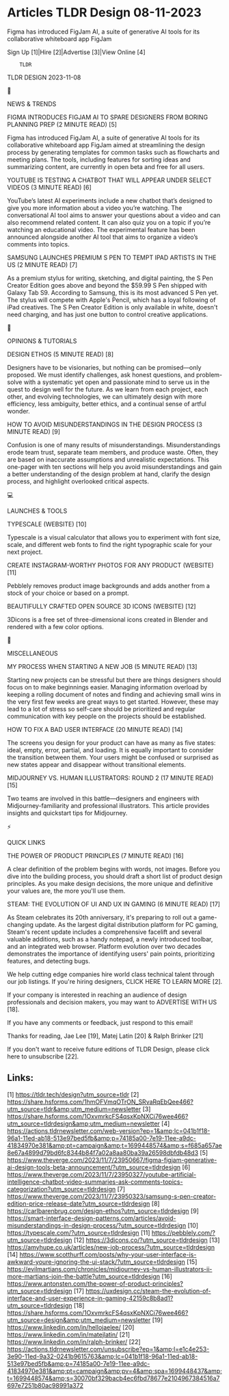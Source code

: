 # Articles TLDR Design 08-11-2023

Figma has introduced FigJam AI, a suite of generative AI tools for its
collaborative whiteboard app FigJam  

Sign Up [1]|Hire [2]|Advertise [3]|View Online [4] 

		TLDR 

TLDR DESIGN 2023-11-08

📱 

NEWS & TRENDS

 FIGMA INTRODUCES FIGJAM AI TO SPARE DESIGNERS FROM BORING PLANNING
PREP (2 MINUTE READ) [5] 

 Figma has introduced FigJam AI, a suite of generative AI tools for
its collaborative whiteboard app FigJam aimed at streamlining the
design process by generating templates for common tasks such as
flowcharts and meeting plans. The tools, including features for
sorting ideas and summarizing content, are currently in open beta and
free for all users. 

 YOUTUBE IS TESTING A CHATBOT THAT WILL APPEAR UNDER SELECT VIDEOS (3
MINUTE READ) [6] 

 YouTube’s latest AI experiments include a new chatbot that’s
designed to give you more information about a video you’re watching.
The conversational AI tool aims to answer your questions about a video
and can also recommend related content. It can also quiz you on a
topic if you’re watching an educational video. The experimental
feature has been announced alongside another AI tool that aims to
organize a video’s comments into topics. 

 SAMSUNG LAUNCHES PREMIUM S PEN TO TEMPT IPAD ARTISTS IN THE US (2
MINUTE READ) [7] 

 As a premium stylus for writing, sketching, and digital painting, the
S Pen Creator Edition goes above and beyond the $59.99 S Pen shipped
with Galaxy Tab S9. According to Samsung, this is its most advanced S
Pen yet. The stylus will compete with Apple's Pencil, which has a
loyal following of iPad creatives. The S Pen Creator Edition is only
available in white, doesn't need charging, and has just one button to
control creative applications. 

🚀 

OPINIONS & TUTORIALS

 DESIGN ETHOS (5 MINUTE READ) [8] 

 Designers have to be visionaries, but nothing can be promised—only
proposed. We must identify challenges, ask honest questions, and
problem-solve with a systematic yet open and passionate mind to serve
us in the quest to design well for the future. As we learn from each
project, each other, and evolving technologies, we can ultimately
design with more efficiency, less ambiguity, better ethics, and a
continual sense of artful wonder. 

 HOW TO AVOID MISUNDERSTANDINGS IN THE DESIGN PROCESS (3 MINUTE READ)
[9] 

 Confusion is one of many results of misunderstandings.
Misunderstandings erode team trust, separate team members, and produce
waste. Often, they are based on inaccurate assumptions and unrealistic
expectations. This one-pager with ten sections will help you avoid
misunderstandings and gain a better understanding of the design
problem at hand, clarify the design process, and highlight overlooked
critical aspects. 

💻 

LAUNCHES & TOOLS

 TYPESCALE (WEBSITE) [10] 

 Typescale is a visual calculator that allows you to experiment with
font size, scale, and different web fonts to find the right
typographic scale for your next project. 

 CREATE INSTAGRAM-WORTHY PHOTOS FOR ANY PRODUCT (WEBSITE) [11] 

 Pebblely removes product image backgrounds and adds another from a
stock of your choice or based on a prompt. 

 BEAUTIFULLY CRAFTED OPEN SOURCE 3D ICONS (WEBSITE) [12] 

 3Dicons is a free set of three-dimensional icons created in Blender
and rendered with a few color options. 

🎁 

MISCELLANEOUS

 MY PROCESS WHEN STARTING A NEW JOB (5 MINUTE READ) [13] 

 Starting new projects can be stressful but there are things designers
should focus on to make beginnings easier. Managing information
overload by keeping a rolling document of notes and finding and
achieving small wins in the very first few weeks are great ways to get
started. However, these may lead to a lot of stress so self-care
should be prioritized and regular communication with key people on the
projects should be established. 

 HOW TO FIX A BAD USER INTERFACE (20 MINUTE READ) [14] 

 The screens you design for your product can have as many as five
states: ideal, empty, error, partial, and loading. It is equally
important to consider the transition between them. Your users might be
confused or surprised as new states appear and disappear without
transitional elements. 

 MIDJOURNEY VS. HUMAN ILLUSTRATORS: ROUND 2 (17 MINUTE READ) [15] 

 Two teams are involved in this battle—designers and engineers with
Midjourney-familiarity and professional illustrators. This article
provides insights and quickstart tips for Midjourney. 

⚡ 

QUICK LINKS

 THE POWER OF PRODUCT PRINCIPLES (7 MINUTE READ) [16] 

 A clear definition of the problem begins with words, not images.
Before you dive into the building process, you should draft a short
list of product design principles. As you make design decisions, the
more unique and definitive your values are, the more you'll use them. 

 STEAM: THE EVOLUTION OF UI AND UX IN GAMING (6 MINUTE READ) [17] 

 As Steam celebrates its 20th anniversary, it's preparing to roll out
a game-changing update. As the largest digital distribution platform
for PC gaming, Steam's recent update includes a comprehensive facelift
and several valuable additions, such as a handy notepad, a newly
introduced toolbar, and an integrated web browser. Platform evolution
over two decades demonstrates the importance of identifying users'
pain points, prioritizing features, and detecting bugs. 

 We help cutting edge companies hire world class technical talent
through our job listings. If you're hiring designers, CLICK HERE TO
LEARN MORE [2]. 

If your company is interested in reaching an audience of design
professionals and decision makers, you may want to ADVERTISE WITH US
[18]. 

If you have any comments or feedback, just respond to this email! 

Thanks for reading, 
Jae Lee [19], Matej Latin [20] & Ralph Brinker [21] 

If you don't want to receive future editions of TLDR Design,
please click here to unsubscribe [22]. 

 

Links:
------
[1] https://tldr.tech/design?utm_source=tldr
[2] https://share.hsforms.com/1hmOFVmqOTrON_SRvaRqEbQee466?utm_source=tldr&amp;utm_medium=newsletter
[3] https://share.hsforms.com/1OxvmrkcFS4qsxKpNXCi76wee466?utm_source=tldrdesign&amp;utm_medium=newsletter
[4] https://actions.tldrnewsletter.com/web-version?ep=1&amp;lc=041b1f18-96a1-11ed-ab18-513e97bed5fb&amp;p=74185a00-7e19-11ee-a9dc-41834970e381&amp;pt=campaign&amp;t=1699448574&amp;s=f685a657ae8e67a4899d79bd6fc8344b84f7a02a8aa80ba39a26598dbfdb48d3
[5] https://www.theverge.com/2023/11/7/23950667/figma-figjam-generative-ai-design-tools-beta-announcement/?utm_source=tldrdesign
[6] https://www.theverge.com/2023/11/7/23950327/youtube-artificial-intelligence-chatbot-video-summaries-ask-comments-topics-categorization?utm_source=tldrdesign
[7] https://www.theverge.com/2023/11/7/23950323/samsung-s-pen-creator-edition-price-release-date?utm_source=tldrdesign
[8] https://carlbarenbrug.com/design-ethos?utm_source=tldrdesign
[9] https://smart-interface-design-patterns.com/articles/avoid-misunderstandings-in-design-process/?utm_source=tldrdesign
[10] https://typescale.com/?utm_source=tldrdesign
[11] https://pebblely.com/?utm_source=tldrdesign
[12] https://3dicons.co/?utm_source=tldrdesign
[13] https://amyhupe.co.uk/articles/new-job-process/?utm_source=tldrdesign
[14] https://www.scotthurff.com/posts/why-your-user-interface-is-awkward-youre-ignoring-the-ui-stack/?utm_source=tldrdesign
[15] https://evilmartians.com/chronicles/midjourney-vs-human-illustrators-ii-more-martians-join-the-battle?utm_source=tldrdesign
[16] https://www.antonsten.com/the-power-of-product-principles?utm_source=tldrdesign
[17] https://uxdesign.cc/steam-the-evolution-of-interface-and-user-experience-in-gaming-42159c8b8ad1?utm_source=tldrdesign
[18] https://share.hsforms.com/1OxvmrkcFS4qsxKpNXCi76wee466?utm_source=design&amp;utm_medium=newsletter
[19] https://www.linkedin.com/in/hellojaelee/
[20] https://www.linkedin.com/in/matejlatin/
[21] https://www.linkedin.com/in/ralph-brinker/
[22] https://actions.tldrnewsletter.com/unsubscribe?ep=1&amp;l=e1c4e253-3e90-11ed-9a32-0241b9615763&amp;lc=041b1f18-96a1-11ed-ab18-513e97bed5fb&amp;p=74185a00-7e19-11ee-a9dc-41834970e381&amp;pt=campaign&amp;pv=4&amp;spa=1699448437&amp;t=1699448574&amp;s=30070bf329bacb4ec6fbd78677e2104967384516a7697e7251b80ac98991a372